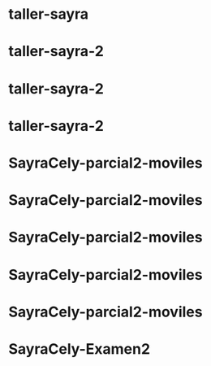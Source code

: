 # taller-sayra
# taller-sayra-2
# taller-sayra-2
# taller-sayra-2
# SayraCely-parcial2-moviles
# SayraCely-parcial2-moviles
# SayraCely-parcial2-moviles
# SayraCely-parcial2-moviles
# SayraCely-parcial2-moviles
# SayraCely-Examen2
